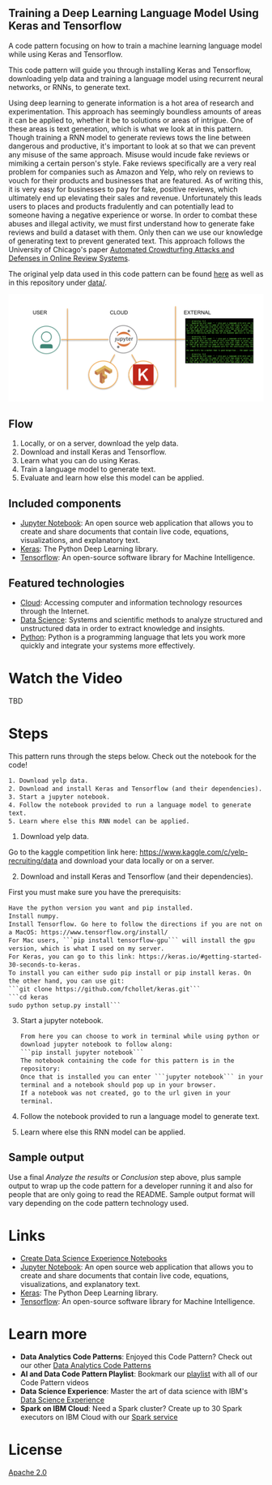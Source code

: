## Training a Deep Learning Language Model Using Keras and Tensorflow
A code pattern focusing on how to train a machine learning language model while using Keras and Tensorflow.

This code pattern will guide you through installing Keras and Tensorflow, downloading yelp data and training a language model using recurrent neural networks, or RNNs, to generate text.

Using deep learning to generate information is a hot area of research and experimentation. This approach has seemingly boundless amounts of areas it can be applied to, whether it be to solutions or areas of intrigue. One of these areas is text generation, which is what we look at in this pattern. Though training a RNN model to generate reviews tows the line between dangerous and productive, it's important to look at so that we can prevent any misuse of the same approach. Misuse would incude fake reviews or mimiking a certain person's style. Fake reviews specifically are a very real problem for companies such as Amazon and Yelp, who rely on reviews to vouch for their products and businesses that are featured. As of writing this, it is very easy for businesses to pay for fake, positive reviews, which ultimately end up elevating their sales and revenue. Unfortunately this leads users to places and products fradulently and can potentially lead to someone having a negative experience or worse. In order to combat these abuses and illegal activity, we must first understand how to generate fake reviews and build a dataset with them. Only then can we use our knowledge of generating text to prevent generated text. This approach follows the University of Chicago's paper [Automated Crowdturfing Attacks and Defenses in
Online Review Systems](https://arxiv.org/pdf/1708.08151.pdf).

The original yelp data used in this code pattern can be found [here](https://www.kaggle.com/c/yelp-recruiting/data) as well as in this repository under [data/](https://github.com/MadisonJMyers/Training-a-Deep-Learning-Language-Model-Using-Keras-and-Tensorflow/tree/master/data). 

![](doc/source/images/architecture.png)

## Flow

1. Locally, or on a server, download the yelp data.
2. Download and install Keras and Tensorflow.
3. Learn what you can do using Keras.
4. Train a language model to generate text.
5. Evaluate and learn how else this model can be applied.

## Included components

* [Jupyter Notebook](http://jupyter.org/): An open source web application that allows you to create and share documents that contain live code, equations, visualizations, and explanatory text.
* [Keras](https://keras.io/): The Python Deep Learning library.
* [Tensorflow](https://www.tensorflow.org/): An open-source software library for Machine Intelligence.

## Featured technologies

* [Cloud](https://www.ibm.com/developerworks/learn/cloud/): Accessing computer and information technology resources through the Internet.
* [Data Science](https://medium.com/ibm-data-science-experience/): Systems and scientific methods to analyze structured and unstructured data in order to extract knowledge and insights.
* [Python](https://www.python.org/): Python is a programming language that lets you work more quickly and integrate your systems more effectively.

# Watch the Video
TBD

# Steps

This pattern runs through the steps below. Check out the notebook for the code!

    1. Download yelp data.
    2. Download and install Keras and Tensorflow (and their dependencies).
    3. Start a jupyter notebook.
    4. Follow the notebook provided to run a language model to generate text.
    5. Learn where else this RNN model can be applied.

1. Download yelp data.

Go to the kaggle competition link here: https://www.kaggle.com/c/yelp-recruiting/data and download your data locally or on a server.

2. Download and install Keras and Tensorflow (and their dependencies).

First you must make sure you have the prerequisits:

    Have the python version you want and pip installed.
    Install numpy.
    Install Tensorflow. Go here to follow the directions if you are not on a MacOS: https://www.tensorflow.org/install/
    For Mac users, ```pip install tensorflow-gpu``` will install the gpu version, which is what I used on my server.
    For Keras, you can go to this link: https://keras.io/#getting-started-30-seconds-to-keras. 
    To install you can either sudo pip install or pip install keras. On the other hand, you can use git:
    ```git clone https://github.com/fchollet/keras.git```
    ```cd keras
    sudo python setup.py install```

    
3. Start a jupyter notebook.

       From here you can choose to work in terminal while using python or download jupyter notebook to follow along:
       ```pip install jupyter notebook```
       The notebook containing the code for this pattern is in the repository: 
       Once that is installed you can enter ```jupyter notebook``` in your terminal and a notebook should pop up in your browser.
       If a notebook was not created, go to the url given in your terminal.
   
4. Follow the notebook provided to run a language model to generate text.
5. Learn where else this RNN model can be applied.


## Sample output

Use a final _Analyze the results_ or _Conclusion_ step above, plus sample output to wrap up the code pattern for a developer running it and also for people that are only going to read the README. Sample output format will vary depending on the code pattern technology used.


# Links

* [Create Data Science Experience Notebooks](https://datascience.ibm.com/docs/content/analyze-data/creating-notebooks.html)
* [Jupyter Notebook](http://jupyter.org/): An open source web application that allows you to create and share documents that contain live code, equations, visualizations, and explanatory text.
* [Keras](https://keras.io/): The Python Deep Learning library.
* [Tensorflow](https://www.tensorflow.org/): An open-source software library for Machine Intelligence.


# Learn more

* **Data Analytics Code Patterns**: Enjoyed this Code Pattern? Check out our other [Data Analytics Code Patterns](https://developer.ibm.com/code/technologies/data-science/)
* **AI and Data Code Pattern Playlist**: Bookmark our [playlist](https://www.youtube.com/playlist?list=PLzUbsvIyrNfknNewObx5N7uGZ5FKH0Fde) with all of our Code Pattern videos
* **Data Science Experience**: Master the art of data science with IBM's [Data Science Experience](https://datascience.ibm.com/)
* **Spark on IBM Cloud**: Need a Spark cluster? Create up to 30 Spark executors on IBM Cloud with our [Spark service](https://console.bluemix.net/catalog/services/apache-spark)

# License
[Apache 2.0](LICENSE)
